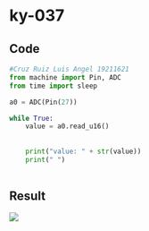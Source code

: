 # ky-037

## Code

```python
#Cruz Ruiz Luis Angel 19211621
from machine import Pin, ADC
from time import sleep

a0 = ADC(Pin(27))

while True:
    value = a0.read_u16()
   
    
    print("value: " + str(value))
    print(" ")
    

```

## Result

 ![](https://media0.giphy.com/media/go8UAXKx6GHRJVtUBL/giphy.gif?cid=790b7611e2bd9ea5226e2a9d00d1896d736dedb60477cfd2&rid=giphy.gif&ct=g)
